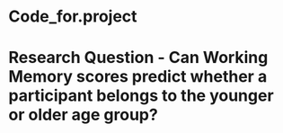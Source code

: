# Code_for.project
# Research Question - Can Working Memory scores predict whether a participant belongs to the younger or older age group?
